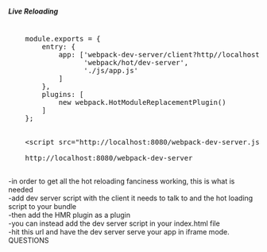 <section>
<h5>Live Reloading</h5>
    <pre>
    <span class="fragment">
    module.exports = {
        entry: {
            <span class="fragment zoom-in highlight-current-green">app: ['webpack-dev-server/client?http//localhost:9000',
                  'webpack/hot/dev-server',
                  './js/app.js'
            ]</span>
        },
        plugins: [
            <span class="fragment zoom-in highlight-current-green">new webpack.HotModuleReplacementPlugin()</span>
        ]
    };
    </span>
    <span class="fragment">
    &lt;script src="http://localhost:8080/webpack-dev-server.js"> &lt;/script&gt;
    </span>
    <span class="fragment">http://localhost:8080/webpack-dev-server</span>
    </pre>
    <aside class="notes">
        -in order to get all the hot reloading fanciness working, this is what is needed</br>
        -add dev server script with the client it needs to talk to and the hot loading script to your bundle</br>
        -then add the HMR plugin as a plugin</br>
        -you can instead add the dev server script in your index.html file</br>
        -hit this url and have the dev server serve your app in iframe mode.</br>
        QUESTIONS
    </aside>
</section>
